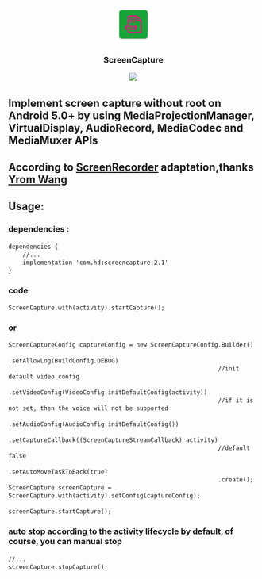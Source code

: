 <p align="center">
	<img width="72" height="72" src="art/ic_launcher-web.png"/>
</p>
<h3 align="center">ScreenCapture</h3>
<p align="center">
<a href="" target="_blank"><img src="https://img.shields.io/badge/release-v2.1-blue.svg"></img></a>
</p>

## Implement screen capture without root on Android 5.0+ by using MediaProjectionManager, VirtualDisplay, AudioRecord, MediaCodec and MediaMuxer APIs

## According to [ScreenRecorder][1] adaptation,thanks [Yrom Wang][2]

## Usage:

### dependencies :

```
dependencies {
    //...
    implementation 'com.hd:screencapture:2.1'
}
```

### code

```
ScreenCapture.with(activity).startCapture();
```

### or

```
ScreenCaptureConfig captureConfig = new ScreenCaptureConfig.Builder()
                                                           .setAllowLog(BuildConfig.DEBUG)
                                                           //init default video config
                                                           .setVideoConfig(VideoConfig.initDefaultConfig(activity))
                                                           //if it is not set, then the voice will not be supported  
                                                           .setAudioConfig(AudioConfig.initDefaultConfig())
                                                           .setCaptureCallback((ScreenCaptureStreamCallback) activity)
                                                           //default false
                                                           .setAutoMoveTaskToBack(true)
                                                           .create();
ScreenCapture screenCapture = ScreenCapture.with(activity).setConfig(captureConfig);

screenCapture.startCapture();
```

### auto stop according to the activity lifecycle by default, of course, you can manual stop

```
//...
screenCapture.stopCapture();
```

[1]: https://github.com/yrom/ScreenRecorder
[2]: https://github.com/yrom
